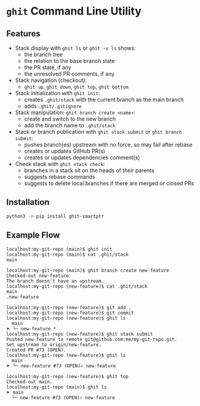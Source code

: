 `ghit` Command Line Utility
===========================

Features
--------

* Stack display with `ghit ls` or `ghit -v ls` shows:
  * the branch tree
  * the relation to the base branch state
  * the PR state, if any
  * the unresolved PR comments, if any
* Stack navigation (checkout):
  * `ghit up`, `ghit down`, `ghit top`, `ghit bottom`
* Stack initialization with `ghit init`:
  * creates `.ghit/stack` with the current branch as the main branch
  * adds `.ghit/.gitignore`
* Stack manipulation: `ghit branch create <name>`:
  * create and switch to the new branch
  * add the branch name to `.ghit/stack`
* Stack or branch publication with `ghit stack submit` or `ghit branch submit`:
  * pushes branch(es) upstream with no force, so may fail after rebase
  * creates or updates GitHub PR(s)
  * creates or updates dependencies comment(s)
* Check stack with `ghit stack check`:
  * branches in a stack sit on the heads of their parents
  * suggests rebase commands
  * suggests to delete local branches if there are merged or closed PRs

Installation
------------

```sh
python3 -m pip install ghit-smartptr
```

Example Flow
------------

```console
localhost:my-git-repo (main)$ ghit init
localhost:my-git-repo (main)$ cat .ghit/stack 
main
```

```console
localhost:my-git-repo (main)$ ghit branch create new-feature
Checked-out new-feature.
The branch doesn't have an upstream.
localhost:my-git-repo (new-feature)$ cat .ghit/stack 
main
.new-feature
```

```console
localhost:my-git-repo (new-feature)$ git add .
localhost:my-git-repo (new-feature)$ git commit
localhost:my-git-repo (new-feature)$ ghit ls
  main
⯈ └─ new-feature *
localhost:my-git-repo (new-feature)$ ghit stack submit
Pushed new-feature to remote git@github.com:me/my-git-repo.git.
Set upstream to origin/new-feature.
Created PR #73 (OPEN).
localhost:my-git-repo (new-feature)$ ghit ls
  main
⯈ └─ new-feature #73 (OPEN)✓ new-feature
```

```console
localhost:my-git-repo (new-feature)$ ghit top
Checked-out main.
localhost:my-git-repo (main)$ ghit ls
⯈ main
  └─ new-feature #73 (OPEN)✓ new-feature
```
